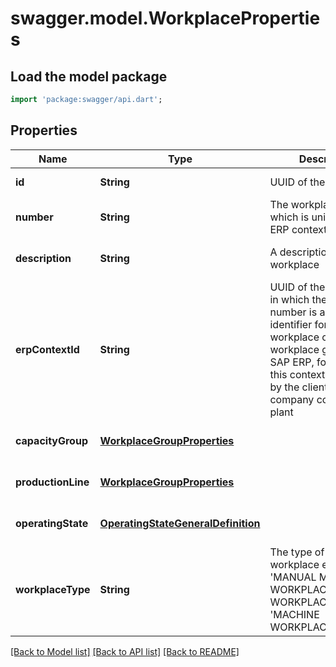 # swagger.model.WorkplaceProperties

## Load the model package
```dart
import 'package:swagger/api.dart';
```

## Properties
Name | Type | Description | Notes
------------ | ------------- | ------------- | -------------
**id** | **String** | UUID of the workplace  | [default to null]
**number** | **String** | The workplace number which is unique in its ERP context | [optional] [default to null]
**description** | **String** | A description of the workplace  | [optional] [default to null]
**erpContextId** | **String** | UUID of the ERP context in which the workplace number is a unique identifier for a workplace or a workplace group. In SAP ERP, for example, this context is defined by the client, the company code, and the plant | [optional] [default to null]
**capacityGroup** | [**WorkplaceGroupProperties**](WorkplaceGroupProperties.md) |  | [optional] [default to null]
**productionLine** | [**WorkplaceGroupProperties**](WorkplaceGroupProperties.md) |  | [optional] [default to null]
**operatingState** | [**OperatingStateGeneralDefinition**](OperatingStateGeneralDefinition.md) |  | [optional] [default to null]
**workplaceType** | **String** | The type of the workplace e.g. &#x27;MANUAL MACHINE WORKPLACE&#x27;,&#x27;MANUAL WORKPLACE&#x27; or &#x27;MACHINE WORKPLACE&#x27; | [optional] [default to null]

[[Back to Model list]](../README.md#documentation-for-models) [[Back to API list]](../README.md#documentation-for-api-endpoints) [[Back to README]](../README.md)

